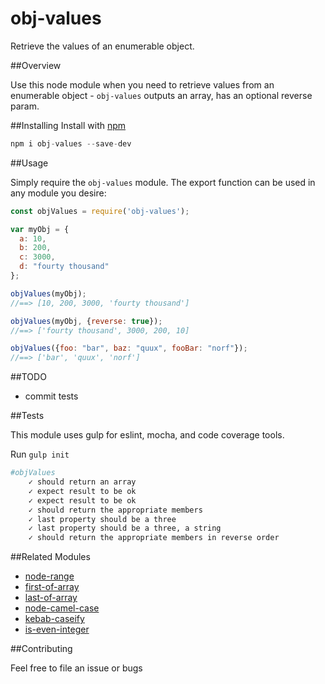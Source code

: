 # obj-values
Retrieve the values of an enumerable object.

##Overview

Use this node module when you need to retrieve values from an enumerable object - `obj-values` outputs an array,
has an optional reverse param.

##Installing 
Install with [npm](https://www.npmjs.com/package/obj-values)

```javascript
npm i obj-values --save-dev
```

##Usage

Simply require the `obj-values` module. The export function can be used in any module you desire:

```javascript
const objValues = require('obj-values');

var myObj = {
  a: 10,
  b: 200,
  c: 3000,
  d: "fourty thousand"
};

objValues(myObj);
//==> [10, 200, 3000, 'fourty thousand']

objValues(myObj, {reverse: true});
//==> ['fourty thousand', 3000, 200, 10]

objValues({foo: "bar", baz: "quux", fooBar: "norf"});
//==> ['bar', 'quux', 'norf']
```

##TODO

* commit tests

##Tests

This module uses gulp for eslint, mocha, and code coverage tools.

Run `gulp init`

```bash
#objValues
    ✓ should return an array
    ✓ expect result to be ok
    ✓ expect result to be ok
    ✓ should return the appropriate members
    ✓ last property should be a three
    ✓ last property should be a three, a string
    ✓ should return the appropriate members in reverse order

```

##Related Modules

* [node-range](https://github.com/ahadb/node-range)
* [first-of-array](https://github.com/ahadb/first-of-array)
* [last-of-array](https://github.com/ahadb/last-of-array)
* [node-camel-case](https://github.com/ahadb/node-camel-case)
* [kebab-caseify](https://github.com/ahadb/kebab-caseify)
* [is-even-integer](https://github.com/ahadb/is-even-integer)

##Contributing

Feel free to file an issue or bugs
